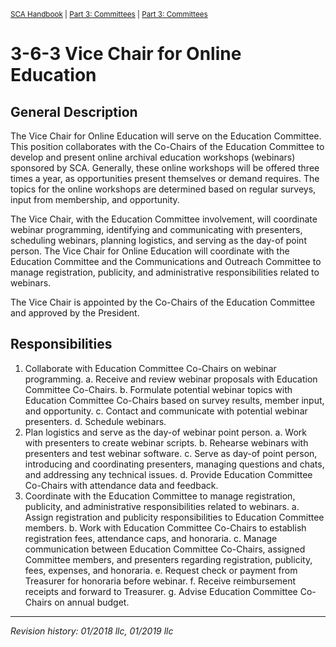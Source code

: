 <sup>[SCA Handbook](/sca-handbook/index.html) | [Part 3: Committees](../03_committees/index.html) | [Part 3: Committees](../03_committees/03-06_education.html)</sup> 

# 3-6-3 Vice Chair for Online Education

## General Description
 
The Vice Chair for Online Education will serve on the Education Committee. This position collaborates with the Co-Chairs of the Education Committee to develop and present online archival education workshops (webinars) sponsored by SCA. Generally, these online workshops will be offered three times a year, as opportunities present themselves or demand requires. The topics for the online workshops are determined based on regular surveys, input from membership, and opportunity. 

The Vice Chair, with the Education Committee involvement, will coordinate webinar programming, identifying and communicating with presenters, scheduling webinars, planning logistics, and serving as the day-of point person. The Vice Chair for Online Education will coordinate with the Education Committee and the Communications and Outreach Committee to manage registration, publicity, and administrative responsibilities related to webinars.

The Vice Chair is appointed by the Co-Chairs of the Education Committee and approved by the President. 

## Responsibilities

1. Collaborate with Education Committee Co-Chairs on webinar programming. 
   a. Receive and review webinar proposals with Education Committee Co-Chairs.
   b. Formulate potential webinar topics with Education Committee Co-Chairs based on survey results, member input, and opportunity. 
   c. Contact and communicate with potential webinar presenters. 
   d. Schedule webinars. 
2. Plan logistics and serve as the day-of webinar point person. 
   a. Work with presenters to create webinar scripts. 
   b. Rehearse webinars with presenters and test webinar software. 
   c. Serve as day-of point person, introducing and coordinating presenters, managing questions and chats, and addressing any technical issues. 
   d. Provide Education Committee Co-Chairs with attendance data and feedback. 
3. Coordinate with the Education Committee to manage registration, publicity, and administrative responsibilities related to webinars. 
   a. Assign registration and publicity responsibilities to Education Committee members. 
   b. Work with Education Committee Co-Chairs to establish registration fees, attendance caps, and honoraria. 
   c. Manage communication between Education Committee Co-Chairs, assigned Committee members, and presenters regarding registration, publicity, fees, expenses, and honoraria. 
   e. Request check or payment from Treasurer for honoraria before webinar.
   f. Receive reimbursement receipts and forward to Treasurer. 
   g. Advise Education Committee Co-Chairs on annual budget.

***

_Revision history: 01/2018 llc, 01/2019 llc_
